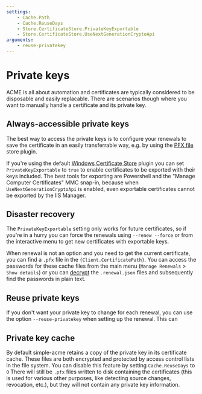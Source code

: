 ```yaml
---
settings:
    - Cache.Path
    - Cache.ReuseDays
    - Store.CertificateStore.PrivateKeyExportable
    - Store.CertificateStore.UseNextGenerationCryptoApi
arguments:
    - reuse-privatekey
---
```

# Private keys

ACME is all about automation and certificates are typically considered to 
be disposable and easily replacable. There are scenarios though where you
want to manually handle a certificate and its private key.

## Always-accessible private keys
The best way to access the private keys is to configure your renewals to 
save the certificate in an easily transferrable way, e.g. by using the 
[PFX file](/reference/plugins/store/pfxfile) store plugin. 

If you're using 
the default [Windows Certificate Store](/reference/plugins/store/certificatestore)
plugin you can set `PrivateKeyExportable` to `true` to enable certificates to be exported with their keys included. The best tools for exporting are Powershell and the "Manage Computer Certificates" MMC snap-in, because when `UseNextGenerationCryptoApi` is enabled, even exportable certificates cannot be exported by the IIS Manager.

## Disaster recovery
The `PrivateKeyExportable` setting only works for future certificates, 
so if you're in a hurry you can force the renewals using `‑‑renew ‑‑force` 
or from the interactive menu to get new certificates with exportable keys.

When renewal is not an option and you need to get the current certificate,
you can find a `.pfx` file in the `{Client.CertificatePath}`. You can access the 
passwords for these cache files from the main menu (`Manage Renewals` > `Show details`) 
or you can [decrypt](/manual/advanced-use/encryption) the `.renewal.json` files and 
subsequently find the passwords in plain text.

## Reuse private keys
If you don't want your private key to change for each renewal, you can use the option 
`‑‑reuse-privatekey` when setting up the renewal. This can 

## Private key cache
By default simple-acme retains a copy of the private key in its certificate cache. These files are both encrypted and protected by access control lists in the file system. You can disable this feature by setting `Cache.ReuseDays` to `0` There will still be `.pfx` files written to disk containing the certificates (this is used for various other purposes, like detecting source changes, revocation, etc.), but they will not contain any private key information.
